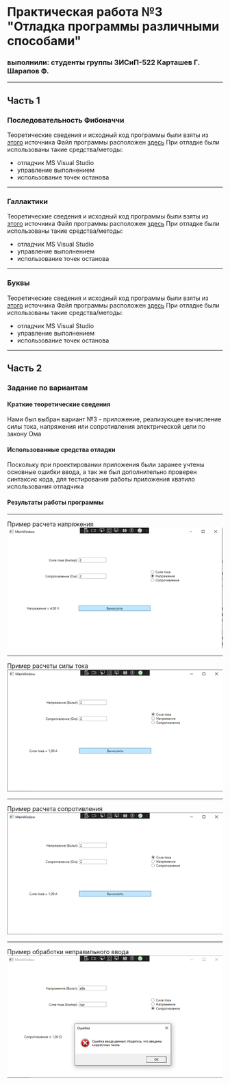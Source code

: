 # Практическая работа №3 "Отладка программы различными способами"
### выполнили: студенты группы 3ИСиП-522 Карташев Г. Шарапов Ф.
---
## Часть 1
### Последовательность Фибоначчи
Теоретические сведения и исходный код программы были взяты из [этого](https://learn.microsoft.com/ru-ru/training/modules/dotnet-) источника
Файл программы расположен [здесь]()
При отладке были использованы такие средства/методы:
- отладчик MS Visual Studio
- управление выполнением
- использование точек останова
---
### Галлактики
Теоретические сведения и исходный код программы были взяты из [этого](https://learn.microsoft.com/ru-ru/training/modules/dotnet-) источника
Файл программы расположен [здесь]()
При отладке были использованы такие средства/методы:
- отладчик MS Visual Studio
- управление выполнением
- использование точек останова
---
### Буквы
Теоретические сведения и исходный код программы были взяты из [этого](https://learn.microsoft.com/ru-ru/training/modules/dotnet-) источника
Файл программы расположен [здесь]()
При отладке были использованы такие средства/методы:
- отладчик MS Visual Studio
- управление выполнением
- использование точек останова
---
## Часть 2
### Задание по вариантам
#### Краткие теоретические сведения
Нами был выбран вариант №3 - приложение, реализующее вычисление силы тока, напряжения или сопротивления электрической цепи по закону Ома
#### Использованные средства отладки
Поскольку при проектировании приложения были заранее учтены основные ошибки ввода, а так же был дополнительно проверен синтаксис кода, для тестирования работы приложения хватило использования отладчика
#### Результаты работы программы
---
 Пример расчета напряжения
![тут должна быть картинка того, как оно считает](https://github.com/sup0rt/PiT_PR1_1_Kartashev/blob/master/%D1%81%D0%BA%D1%80%D0%B8%D0%BD%D1%8B/%D0%BD%D0%B0%D0%BF%D1%80%D1%8F%D0%B3%D0%B0.png)

---
 Пример расчеты силы тока
![тут должна быть картинка  как оно считает](https://github.com/sup0rt/PiT_PR1_1_Kartashev/blob/master/%D1%81%D0%BA%D1%80%D0%B8%D0%BD%D1%8B/%D1%81%D0%B8%D0%BB%D0%B0.png)

---
 Пример расчета сопротивления
![тут должна быть картинка  как оно считает](https://github.com/sup0rt/PiT_PR1_1_Kartashev/blob/master/%D1%81%D0%BA%D1%80%D0%B8%D0%BD%D1%8B/%D1%81%D0%B8%D0%BB%D0%B0.png)

---
 Пример обработки неправильного ввода
![тут должна быть картинка  как оно обрабатывает ошибку](https://github.com/sup0rt/PiT_PR1_1_Kartashev/blob/master/%D1%81%D0%BA%D1%80%D0%B8%D0%BD%D1%8B/%D0%BE%D1%88%D0%B8%D0%B1%D0%BA%D0%B0.png)
